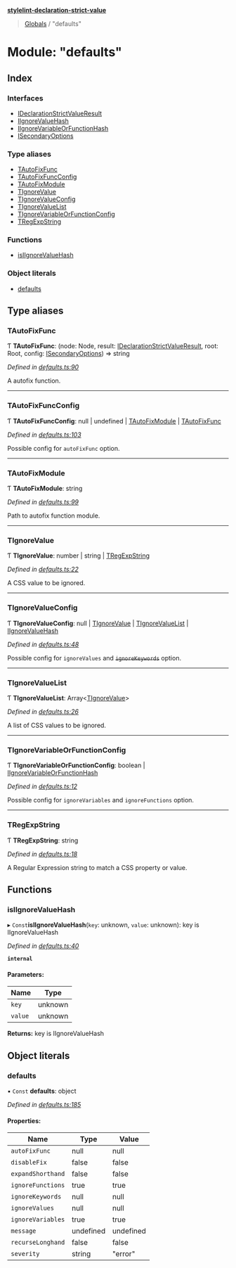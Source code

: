 **[stylelint-declaration-strict-value](../README.md)**

> [Globals](../README.md) / "defaults"

# Module: "defaults"

## Index

### Interfaces

* [IDeclarationStrictValueResult](../interfaces/_defaults_.ideclarationstrictvalueresult.md)
* [IIgnoreValueHash](../interfaces/_defaults_.iignorevaluehash.md)
* [IIgnoreVariableOrFunctionHash](../interfaces/_defaults_.iignorevariableorfunctionhash.md)
* [ISecondaryOptions](../interfaces/_defaults_.isecondaryoptions.md)

### Type aliases

* [TAutoFixFunc](_defaults_.md#tautofixfunc)
* [TAutoFixFuncConfig](_defaults_.md#tautofixfuncconfig)
* [TAutoFixModule](_defaults_.md#tautofixmodule)
* [TIgnoreValue](_defaults_.md#tignorevalue)
* [TIgnoreValueConfig](_defaults_.md#tignorevalueconfig)
* [TIgnoreValueList](_defaults_.md#tignorevaluelist)
* [TIgnoreVariableOrFunctionConfig](_defaults_.md#tignorevariableorfunctionconfig)
* [TRegExpString](_defaults_.md#tregexpstring)

### Functions

* [isIIgnoreValueHash](_defaults_.md#isiignorevaluehash)

### Object literals

* [defaults](_defaults_.md#defaults)

## Type aliases

### TAutoFixFunc

Ƭ  **TAutoFixFunc**: (node: Node, result: [IDeclarationStrictValueResult](../interfaces/_defaults_.ideclarationstrictvalueresult.md), root: Root, config: [ISecondaryOptions](../interfaces/_defaults_.isecondaryoptions.md)) => string

*Defined in [defaults.ts:90](https://github.com/AndyOGo/stylelint-declaration-strict-value/blob/46350e5/src/defaults.ts#L90)*

A autofix function.

___

### TAutoFixFuncConfig

Ƭ  **TAutoFixFuncConfig**: null \| undefined \| [TAutoFixModule](_defaults_.md#tautofixmodule) \| [TAutoFixFunc](_defaults_.md#tautofixfunc)

*Defined in [defaults.ts:103](https://github.com/AndyOGo/stylelint-declaration-strict-value/blob/46350e5/src/defaults.ts#L103)*

Possible config for `autoFixFunc` option.

___

### TAutoFixModule

Ƭ  **TAutoFixModule**: string

*Defined in [defaults.ts:99](https://github.com/AndyOGo/stylelint-declaration-strict-value/blob/46350e5/src/defaults.ts#L99)*

Path to autofix function module.

___

### TIgnoreValue

Ƭ  **TIgnoreValue**: number \| string \| [TRegExpString](_defaults_.md#tregexpstring)

*Defined in [defaults.ts:22](https://github.com/AndyOGo/stylelint-declaration-strict-value/blob/46350e5/src/defaults.ts#L22)*

A CSS value to be ignored.

___

### TIgnoreValueConfig

Ƭ  **TIgnoreValueConfig**: null \| [TIgnoreValue](_defaults_.md#tignorevalue) \| [TIgnoreValueList](_defaults_.md#tignorevaluelist) \| [IIgnoreValueHash](../interfaces/_defaults_.iignorevaluehash.md)

*Defined in [defaults.ts:48](https://github.com/AndyOGo/stylelint-declaration-strict-value/blob/46350e5/src/defaults.ts#L48)*

Possible config for `ignoreValues` and ~~`ignoreKeywords`~~ option.

___

### TIgnoreValueList

Ƭ  **TIgnoreValueList**: Array\<[TIgnoreValue](_defaults_.md#tignorevalue)>

*Defined in [defaults.ts:26](https://github.com/AndyOGo/stylelint-declaration-strict-value/blob/46350e5/src/defaults.ts#L26)*

A list of CSS values to be ignored.

___

### TIgnoreVariableOrFunctionConfig

Ƭ  **TIgnoreVariableOrFunctionConfig**: boolean \| [IIgnoreVariableOrFunctionHash](../interfaces/_defaults_.iignorevariableorfunctionhash.md)

*Defined in [defaults.ts:12](https://github.com/AndyOGo/stylelint-declaration-strict-value/blob/46350e5/src/defaults.ts#L12)*

Possible config for `ignoreVariables` and `ignoreFunctions` option.

___

### TRegExpString

Ƭ  **TRegExpString**: string

*Defined in [defaults.ts:18](https://github.com/AndyOGo/stylelint-declaration-strict-value/blob/46350e5/src/defaults.ts#L18)*

A Regular Expression string to match a CSS property or value.

## Functions

### isIIgnoreValueHash

▸ `Const`**isIIgnoreValueHash**(`key`: unknown, `value`: unknown): key is IIgnoreValueHash

*Defined in [defaults.ts:40](https://github.com/AndyOGo/stylelint-declaration-strict-value/blob/46350e5/src/defaults.ts#L40)*

**`internal`** 

#### Parameters:

Name | Type |
------ | ------ |
`key` | unknown |
`value` | unknown |

**Returns:** key is IIgnoreValueHash

## Object literals

### defaults

▪ `Const` **defaults**: object

*Defined in [defaults.ts:185](https://github.com/AndyOGo/stylelint-declaration-strict-value/blob/46350e5/src/defaults.ts#L185)*

#### Properties:

Name | Type | Value |
------ | ------ | ------ |
`autoFixFunc` | null | null |
`disableFix` | false | false |
`expandShorthand` | false | false |
`ignoreFunctions` | true | true |
`ignoreKeywords` | null | null |
`ignoreValues` | null | null |
`ignoreVariables` | true | true |
`message` | undefined | undefined |
`recurseLonghand` | false | false |
`severity` | string | "error" |

